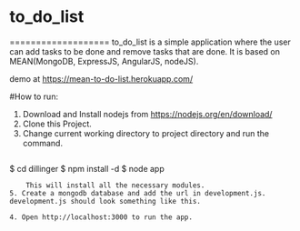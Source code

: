 # to_do_list
===================
to_do_list is a simple application where the user can add tasks to be done and remove tasks that are done.
It is based on MEAN(MongoDB, ExpressJS, AngularJS, nodeJS).

demo at https://mean-to-do-list.herokuapp.com/

#How to run:
1. Download and Install nodejs from https://nodejs.org/en/download/<br>
2. Clone this Project.</br>
3. Change current working directory to project directory and run the command.</br> 
    ```sh
$ cd dillinger
$ npm install -d
$ node app
```
    This will install all the necessary modules.
5. Create a mongodb database and add the url in development.js. development.js should look something like this.

4. Open http://localhost:3000 to run the app.

